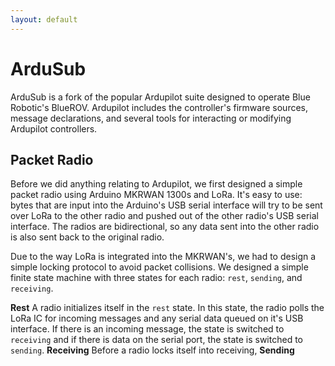 ```yaml
---
layout: default
---
```


# ArduSub
ArduSub is a fork of the popular Ardupilot suite designed to operate Blue Robotic's BlueROV. Ardupilot includes the controller's firmware sources, message declarations, and several tools for interacting or modifying Ardupilot controllers. 

## Packet Radio
Before we did anything relating to Ardupilot, we first designed a simple packet radio using Arduino MKRWAN 1300s and LoRa. It's easy to use: bytes that are input into the Arduino's USB serial interface will try to be sent over LoRa to the other radio and pushed out of the other radio's USB serial interface. The radios are bidirectional, so any data sent into the other radio is also sent back to the original radio. 

Due to the way LoRa is integrated into the MKRWAN's, we had to design a simple locking protocol to avoid packet collisions. We designed a simple finite state machine with three states for each radio: `rest`, `sending`, and `receiving`. 

**Rest**
A radio initializes itself in the `rest` state. In this state, the radio polls the LoRa IC for incoming messages and any serial data queued on it's USB interface. If there is an incoming message, the state is switched to `receiving` and if there is data on the serial port, the state is switched to `sending`.
**Receiving**
Before a radio locks itself into receiving, 
**Sending**


